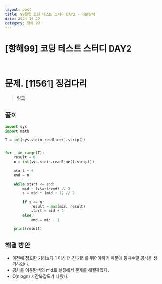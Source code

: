 ```yaml
---
layout: post
title: 99클럽 코딩 테스트 스터디 DAY2 - 이분탐색
date: 2024-10-29
category: 항해 99 
---
```


# [항해99] 코딩 테스트 스터디 DAY2

<br>

# 문제. [11561] 징검다리
> [링크](https://www.acmicpc.net/problem/11561)




## 풀이

```python
import sys
import math

T = int(sys.stdin.readline().strip())


for _ in range(T):
    result = 0
    n = int(sys.stdin.readline().strip())

    start = 0
    end = n

    while start <= end:
        mid = (start+end) // 2
        s = mid * (mid + 1) // 2

        if s <= n:
            result = max(mid, result)
            start = mid + 1
        else:
            end = mid - 1

    print(result)
```

## 해결 방안
- 이전에 점프한 거리보다 1 이상 더 긴 거리를 뛰어야하기 때문에 등차수열 공식을 생각하였다. 
- 공차를 이분탐색의 mid로 설정해서 문제를 해결하였다.
- O(nlogn) 시간복잡도가 나왔다.
